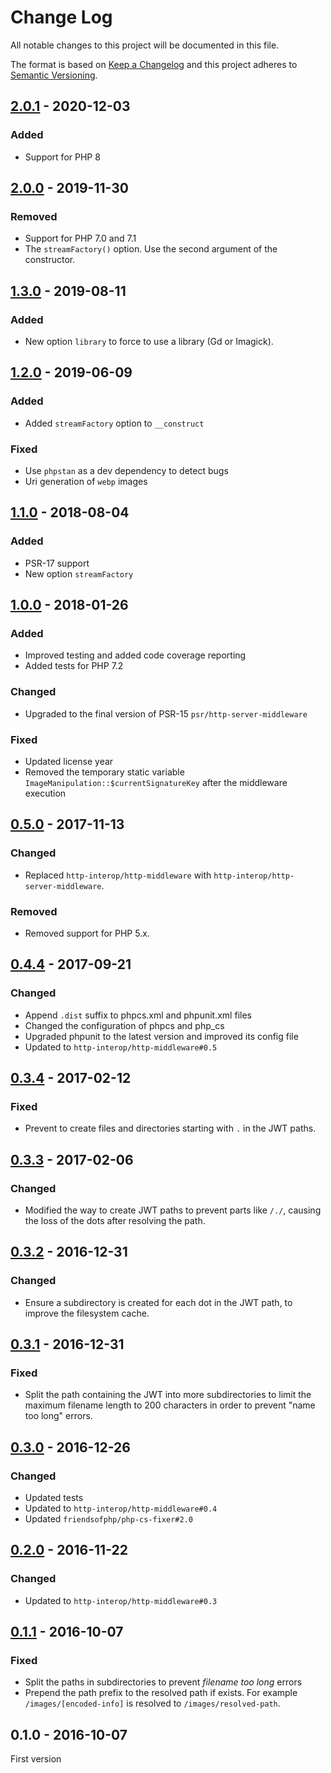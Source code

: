 # Change Log

All notable changes to this project will be documented in this file.

The format is based on [Keep a Changelog](http://keepachangelog.com/)
and this project adheres to [Semantic Versioning](http://semver.org/).

## [2.0.1] - 2020-12-03
### Added
- Support for PHP 8

## [2.0.0] - 2019-11-30
### Removed
- Support for PHP 7.0 and 7.1
- The `streamFactory()` option. Use the second argument of the constructor.

## [1.3.0] - 2019-08-11
### Added
- New option `library` to force to use a library (Gd or Imagick).

## [1.2.0] - 2019-06-09
### Added
- Added `streamFactory` option to `__construct`

### Fixed
- Use `phpstan` as a dev dependency to detect bugs
- Uri generation of `webp` images

## [1.1.0] - 2018-08-04
### Added
- PSR-17 support
- New option `streamFactory`

## [1.0.0] - 2018-01-26
### Added
- Improved testing and added code coverage reporting
- Added tests for PHP 7.2

### Changed
- Upgraded to the final version of PSR-15 `psr/http-server-middleware`

### Fixed
- Updated license year
- Removed the temporary static variable `ImageManipulation::$currentSignatureKey` after the middleware execution

## [0.5.0] - 2017-11-13
### Changed
- Replaced `http-interop/http-middleware` with  `http-interop/http-server-middleware`.

### Removed
- Removed support for PHP 5.x.

## [0.4.4] - 2017-09-21
### Changed
- Append `.dist` suffix to phpcs.xml and phpunit.xml files
- Changed the configuration of phpcs and php_cs
- Upgraded phpunit to the latest version and improved its config file
- Updated to `http-interop/http-middleware#0.5`

## [0.3.4] - 2017-02-12
### Fixed
- Prevent to create files and directories starting with `.` in the JWT paths.

## [0.3.3] - 2017-02-06
### Changed
- Modified the way to create JWT paths to prevent parts like `/./`, causing the loss of the dots after resolving the path.

## [0.3.2] - 2016-12-31
### Changed
- Ensure a subdirectory is created for each dot in the JWT path, to improve the filesystem cache.

## [0.3.1] - 2016-12-31
### Fixed
- Split the path containing the JWT into more subdirectories to limit the maximum filename length to 200 characters in order to prevent "name too long" errors.

## [0.3.0] - 2016-12-26
### Changed
- Updated tests
- Updated to `http-interop/http-middleware#0.4`
- Updated `friendsofphp/php-cs-fixer#2.0`

## [0.2.0] - 2016-11-22
### Changed
- Updated to `http-interop/http-middleware#0.3`

## [0.1.1] - 2016-10-07
### Fixed
- Split the paths in subdirectories to prevent *filename too long* errors
- Prepend the path prefix to the resolved path if exists. For example `/images/[encoded-info]` is resolved to `/images/resolved-path`.

## 0.1.0 - 2016-10-07
First version

[2.0.1]: https://github.com/middlewares/image-manipulation/compare/v2.0.0...v2.0.1
[2.0.0]: https://github.com/middlewares/image-manipulation/compare/v1.3.0...v2.0.0
[1.3.0]: https://github.com/middlewares/image-manipulation/compare/v1.2.0...v1.3.0
[1.2.0]: https://github.com/middlewares/image-manipulation/compare/v1.1.0...v1.2.0
[1.1.0]: https://github.com/middlewares/image-manipulation/compare/v1.0.0...v1.1.0
[1.0.0]: https://github.com/middlewares/image-manipulation/compare/v0.5.0...v1.0.0
[0.5.0]: https://github.com/middlewares/image-manipulation/compare/v0.4.4...v0.5.0
[0.4.4]: https://github.com/middlewares/image-manipulation/compare/v0.3.4...v0.4.4
[0.3.4]: https://github.com/middlewares/image-manipulation/compare/v0.3.3...v0.3.4
[0.3.3]: https://github.com/middlewares/image-manipulation/compare/v0.3.2...v0.3.3
[0.3.2]: https://github.com/middlewares/image-manipulation/compare/v0.3.1...v0.3.2
[0.3.1]: https://github.com/middlewares/image-manipulation/compare/v0.3.0...v0.3.1
[0.3.0]: https://github.com/middlewares/image-manipulation/compare/v0.2.0...v0.3.0
[0.2.0]: https://github.com/middlewares/image-manipulation/compare/v0.1.1...v0.2.0
[0.1.1]: https://github.com/middlewares/image-manipulation/compare/v0.1.0...v0.1.1
